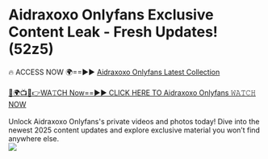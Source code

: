 # Aidraxoxo Onlyfans Exclusive Content Leak - Fresh Updates! (52z5)

🔥 ACCESS NOW 🌍==►► <a href="https://tinyurl.com/kvy9nzfs" rel="nofollow">Aidraxoxo Onlyfans Latest Collection</a>
<br><br>
[🔴🌍📺📱👉WA𝚃CH Now==►► CLICK HERE TO Aidraxoxo Onlyfans 𝚆𝙰𝚃𝙲𝙷 NOW](https://tinyurl.com/kvy9nzfs)
<br><br>
Unlock Aidraxoxo Onlyfans's private videos and photos today! Dive into the newest 2025 content updates and explore exclusive material you won’t find anywhere else.
<br>
<a href="https://tinyurl.com/kvy9nzfs" rel="nofollow" data-target="animated-image.originalLink"><img src="https://camo.githubusercontent.com/8a4f000d20f83aca3bf7ec5f350d767afa0574a8a352519fd8cfa583a6f93a33/68747470733a2f2f692e696d6775722e636f6d2f644a486b345a712e676966" data-canonical-src="https://i.imgur.com/dJHk4Zq.gif" style="max-width: 100%; display: inline-block;" data-target="animated-image.originalImage"></a>
<br>
